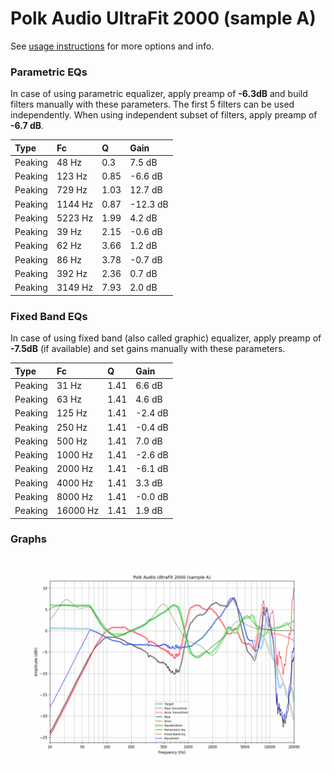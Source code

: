 # Polk Audio UltraFit 2000 (sample A)
See [usage instructions](https://github.com/jaakkopasanen/AutoEq#usage) for more options and info.

### Parametric EQs
In case of using parametric equalizer, apply preamp of **-6.3dB** and build filters manually
with these parameters. The first 5 filters can be used independently.
When using independent subset of filters, apply preamp of **-6.7 dB**.

| Type    | Fc      |    Q | Gain     |
|:--------|:--------|:-----|:---------|
| Peaking | 48 Hz   | 0.3  | 7.5 dB   |
| Peaking | 123 Hz  | 0.85 | -6.6 dB  |
| Peaking | 729 Hz  | 1.03 | 12.7 dB  |
| Peaking | 1144 Hz | 0.87 | -12.3 dB |
| Peaking | 5223 Hz | 1.99 | 4.2 dB   |
| Peaking | 39 Hz   | 2.15 | -0.6 dB  |
| Peaking | 62 Hz   | 3.66 | 1.2 dB   |
| Peaking | 86 Hz   | 3.78 | -0.7 dB  |
| Peaking | 392 Hz  | 2.36 | 0.7 dB   |
| Peaking | 3149 Hz | 7.93 | 2.0 dB   |

### Fixed Band EQs
In case of using fixed band (also called graphic) equalizer, apply preamp of **-7.5dB**
(if available) and set gains manually with these parameters.

| Type    | Fc       |    Q | Gain    |
|:--------|:---------|:-----|:--------|
| Peaking | 31 Hz    | 1.41 | 6.6 dB  |
| Peaking | 63 Hz    | 1.41 | 4.6 dB  |
| Peaking | 125 Hz   | 1.41 | -2.4 dB |
| Peaking | 250 Hz   | 1.41 | -0.4 dB |
| Peaking | 500 Hz   | 1.41 | 7.0 dB  |
| Peaking | 1000 Hz  | 1.41 | -2.6 dB |
| Peaking | 2000 Hz  | 1.41 | -6.1 dB |
| Peaking | 4000 Hz  | 1.41 | 3.3 dB  |
| Peaking | 8000 Hz  | 1.41 | -0.0 dB |
| Peaking | 16000 Hz | 1.41 | 1.9 dB  |

### Graphs
![](./Polk%20Audio%20UltraFit%202000%20(sample%20A).png)